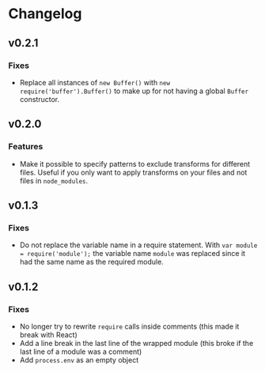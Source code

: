 # Changelog

## v0.2.1

### Fixes
* Replace all instances of `new Buffer()` with `new require('buffer').Buffer()` to make up for not having a global `Buffer` constructor.

## v0.2.0

### Features
* Make it possible to specify patterns to exclude transforms for different files. Useful if you only want to apply transforms on your files and not files in `node_modules`.

## v0.1.3

### Fixes
* Do not replace the variable name in a require statement. With `var module = require('module');` the variable name `module` was replaced since it had the same name as the required module.

## v0.1.2

### Fixes
* No longer try to rewrite `require` calls inside comments (this made it break with React)
* Add a line break in the last line of the wrapped module (this broke if the last line of a module was a comment)
* Add `process.env` as an empty object
